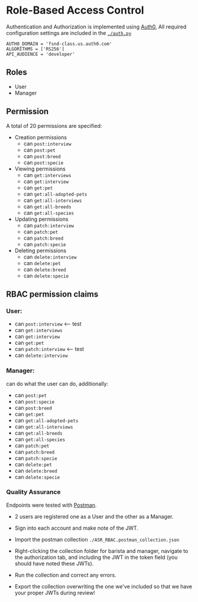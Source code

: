 # Role-Based Access Control
Authentication and Authorization is implemented using [Auth0](https://auth0.com/), All required configuration settings are included in the [`./auth.py`](./auth.py)
```
AUTH0_DOMAIN = 'fsnd-class.us.auth0.com'
ALGORITHMS = ['RS256']
API_AUDIENCE = 'developer'
```
## Roles
* User
* Manager
## Permission
A total of 20 permissions are specified:
* Creation permissions
  - can `post:interview`
  - can `post:pet`
  - can `post:breed`
  - can `post:specie`
* Viewing permissions
  - can `get:interviews`
  - can `get:interview`
  - can `get:pet`
  - can `get:all-adopted-pets`
  - can `get:all-interviews`
  - can `get:all-breeds`
  - can `get:all-species`
* Updating permissions
  - can `patch:interview`
  - can `patch:pet`
  - can `patch:breed`
  - can `patch:specie`
* Deleting permissions
  - can `delete:interview`
  - can `delete:pet`
  - can `delete:breed`
  - can `delete:specie`
## RBAC permission claims
### User:

  - can `post:interview` <-- test
  - can `get:interviews`
  - can `get:interview`
  - can `get:pet`
  - can `patch:interview` <-- test
  - can `delete:interview`

### Manager:
can do what the user can do, additionally:

  - can `post:pet` 
  - can `post:specie`
  - can `post:breed` 
  - can `get:pet`
  - can `get:all-adopted-pets`
  - can `get:all-interviews`
  - can `get:all-breeds`
  - can `get:all-species`
  - can `patch:pet`
  - can `patch:breed`
  - can `patch:specie`
  - can `delete:pet`
  - can `delete:breed`
  - can `delete:specie`


### Quality Assurance
Endpoints were tested with [Postman](https://getpostman.com).
   - 2 users are registered one as a User and the other as a Manager.
   
   
   
   
   
   - Sign into each account and make note of the JWT.
   - Import the postman collection `./ASR_RBAC.postman_collection.json`
   - Right-clicking the collection folder for barista and manager, navigate to the authorization tab, and including the JWT in the token field (you should have noted these JWTs).
   - Run the collection and correct any errors.
   - Export the collection overwriting the one we've included so that we have your proper JWTs during review!
